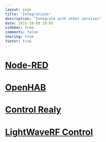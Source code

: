 ```yaml
---
layout: page
title: "Integrations"
description: "Integrate with other services"
date: 2015-10-08 19:05
sidebar: true
comments: false
sharing: true
footer: true
---
```


# [Node-RED](/integrations/nodered)

# [OpenHAB](//integrations/openhab)

# [Control Realy](/integrations/mqtt-relay/)

# [LightWaveRF Control](/integrations/lightwaverf)

